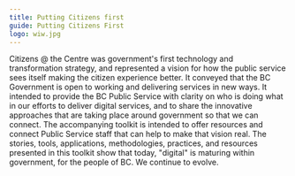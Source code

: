 ```yaml
---
title: Putting Citizens first
guide: Putting Citizens First
logo: wiw.jpg
---
```


Citizens @ the Centre was government's first technology and transformation strategy, and represented a vision for how the public service sees itself making the citizen experience better. It conveyed that the BC Government is open to working and delivering services in new ways. It intended to provide the BC Public Service with clarity on who is doing what in our efforts to deliver digital services, and to share the innovative approaches that are taking place around government so that we can connect. The accompanying toolkit is intended to offer resources and connect Public Service staff that can help to make that vision real. The stories, tools, applications, methodologies, practices, and resources presented in this toolkit show that today, "digital" is maturing within government, for the people of BC. We continue to evolve.
